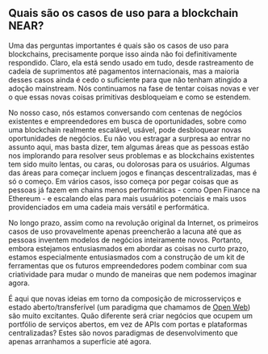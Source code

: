 ## Quais são os casos de uso para a blockchain NEAR?

Uma das perguntas importantes é quais são os casos de uso para blockchains, precisamente porque isso ainda não foi definitivamente respondido. Claro, ela está sendo usado em tudo, desde rastreamento de cadeia de suprimentos até pagamentos internacionais, mas a maioria desses casos ainda é cedo o suficiente para que não tenham atingido a adoção mainstream. Nós continuamos na fase de tentar coisas novas e ver o que essas novas coisas primitivas desbloqueiam e como se estendem.

No nosso caso, nós estamos conversando com centenas de negócios existentes e empreendedores em busca de oportunidades, sobre como uma blockchain realmente escalável, usável, pode desbloquear novas oportunidades de negócios. Eu não vou estragar a surpresa ao entrar no assunto aqui, mas basta dizer, tem algumas áreas que as pessoas estão nos implorando para resolver seus problemas e as blockchains existentes tem sido muito lentas, ou caras, ou dolorosas para os usuários. Algumas das áreas para começar incluem jogos e finanças descentralizadas, mas é só o começo.  Em vários casos, isso começa por pegar coisas que as pessoas já fazem em chains menos performáticas - como Open Finance na Ethereum - e escalando elas para mais usuários potenciais e mais usos providenciados em uma cadeia mais versátil e performática.

No longo prazo, assim como na revolução original da Internet, os primeiros casos de uso provavelmente apenas preencherão a lacuna até que as pessoas inventem modelos de negócios inteiramente novos. Portanto, embora estejamos entusiasmados em abordar as coisas no curto prazo, estamos especialmente entusiasmados com a construção de um kit de ferramentas que os futuros empreendedores podem combinar com sua criatividade para mudar o mundo de maneiras que nem podemos imaginar agora.

É aqui que novas ideias em torno da composição de microsserviços e estado aberto/transferível (um paradigma que chamamos de [Open Web](https://near.org/blog/the-evolution-of-the-open-web/)) são muito excitantes. Quão diferente será criar negócios que ocupem um portfólio de serviços abertos, em vez de APIs com portas e plataformas centralizadas? Estes são novos paradigmas de desenvolvimento que apenas arranhamos a superfície até agora.
